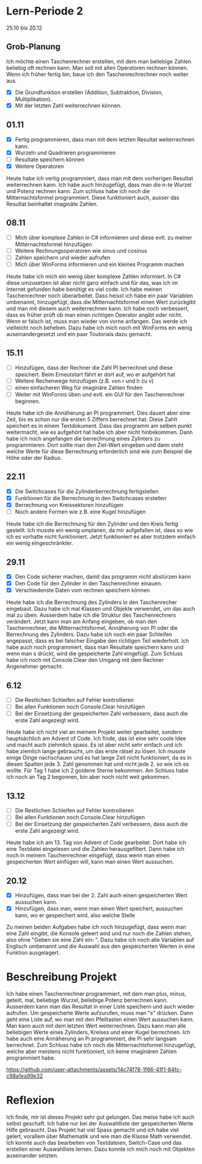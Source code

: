 # Lern-Periode 2

25.10 bis 20.12

## Grob-Planung

Ich möchte einen Taschenrechner erstellen, mit dem man beliebige Zahlen beliebig oft rechnen kann. Man soll mit allen Operatoren rechnen können. Wenn ich früher fertig bin, baue ich den Taschenrechrechner noch weiter aus.

- [x] Die Grundfunktion erstellen (Addition, Subtraktion, Division, Multiplikation).
- [x] Mit der letzten Zahl weiterrechnen können.

## 01.11

- [x] Fertig programmieren, dass man mit dem letzten Resultat weiterrechnen kann.
- [x] Wurzeln und Quadrieren programmieren
- [ ] Resultate speichern können
- [x] Weitere Operatoren

Heute habe ich vertig programmiert, dass man mit dem vorherigen Resultat weiterrechnen kann. Ich habe auch hinzugefügt, dass man die n-te Wurzel und Potenz rechnen kann. Zum schluss habe ich noch die Mitternachtsformel programmiert. Diese funktioniert auch, ausser das Resultat beinhaltet imaginäte Zahlen.

## 08.11

- [ ] Mich über komplexe Zahlen in C# informieren und diese evtl. zu meiner Mitternachtsformel hinzufügen
- [ ] Weitere Rechnungsoperatoren wie sinus und cosinus
- [ ] Zahlen speichern und wieder aufrufen
- [ ] Mich über WinForms informieren und ein kleines Programm machen

Heute habe ich mich ein wenig über komplexe Zahlen informiert. In C# diese umzusetzen ist aber nicht ganz einfach und für das, was ich im Internet gefunden habe benötigt es viel code. Ich habe meinen Taschenrechner noch überarbeitet. Dass heisst ich habe ein paar Variablen umbenannt, hinzugefügt, dass die Mitternachtsformel einen Wert zurückgibt und man mit diesem auch weiterrechnen kann. Ich habe noch verbessert, dass es früher prüft ob man einen richtigen Operator angibt oder nicht. Wenn er falsch ist, muss man wieder von vorne anfangen. Das werde ich vielleicht noch beheben. Dazu habe ich mich noch mit WinForms ein wenig auseinandergesetzt und ein paar Toutorials dazu gemacht.

## 15.11

- [ ] Hinzufügen, dass der Rechner die Zahl PI berrechnet und diese speichert. Beim Erneutstart fährt er dort auf, wo er aufgehört hat
- [ ] Weitere Rechenwege hinzufügen (z.B. von r und h zu v)
- [ ] einen einfacheren Weg für imaginäre Zahlen finden
- [ ] Weiter mit WinForms üben und evtl. ein GUI für den Taschenrechner beginnen.

Heute habe ich die Annäherung an PI programmiert. Dies dauert aber eine Zeit, bis es schon nur die ersten 5 Ziffern berrechnet hat. Diese Zahlt speichert es in einem Textdokument. Dass das programm am selben punkt weitermacht, wie es aufgehört hat habe ich aber nicht hinbekommen. Dann habe ich noch angefangen die berrechnung eines Zylinters zu programmieren. Dort sollte man den Ziel-Wert eingeben und dann steht welche Werte für diese Berrechnung erforderlich sind wie zum Beispiel die Höhe oder der Radius.

## 22.11

- [x] Die Switchcases für die Zylinderberrechnung fertigstellen
- [x] Funktionen für die Berrechnung in den Switchcases erstellen
- [x] Berrechnung von Kreissektoren hinzufügen
- [ ] Noch andere Formen wie z.B. eine Kugel hinzufügen

Heute habe ich die Berrechnung für den Zylinder und den Kreis fertig gestellt. Ich musste ein wenig umplanen, da mir aufgefallen ist, dass so wie ich es vorhatte nicht funktioniert. Jetzt funktioniert es aber trotzdem einfach ein wenig eingeschränkter. 

## 29.11

- [x] Den Code sicherer machen, damit das programm nicht abstürzen kann
- [x] Den Code für den Zylinder in den Taschenrechner einauen.
- [x] Verschiedenste Daten vom rechnen speichern können

Heute habe ich die Berrechnung des Zylinders in den Taschenrecher eingebaut. Dazu habe ich mal Klassen und Objekte verwendet, um das auch mal zu üben. Ausserdem habe ich die Struktur des Taschenrechners verändert. Jetzt kann man am Anfang eingeben, ob man den Taschenrechner, die Mitternachtsformel, Annäherung von PI oder die Berrechnung des Zylinders. Dazu habe ich noch ein paar Schleifen angepasst, dass es bei falscher Eingabe den richtigen Teil wiederholt. Ich habe auch noch programmiert, dass man Resultate speichern kann und wenn man s drückt, wird die gespeicherte Zahl eingefügt. Zum Schluss habe ich noch mit Console.Clear den Umgang mit dem Rechner Angenehmer gemacht.

## 6.12
- [ ] Die Restlichen Schleifen auf Fehler kontrollieren
- [ ] Bei allen Funktionen noch Console.Clear hinzufügen
- [ ] Bei der Einsetzung der gespeicherten Zahl verbessern, dass auch die erste Zahl angezeigt wird.

Heute habe ich nicht viel an meinem Projekt weiter gearbeitet, sondern hauptsächlich am Advent of Code. Ich finde, das ist eine sehr coole Idee und macht auch ziehmlich spass. Es ist aber nicht sehr einfach und ich habe ziemlich lange gebraucht, um das erste rätsel zu lösen. Ich musste einige Dinge nachschauen und es hat lange Zeit nicht funktioniert, da es in diesen Spalten jede 3. Zahl genommen hat und nicht jede 2. so wie ich es wollte. Für Tag 1 habe ich 2 goldene Sterne bekommen. Am Schluss habe ich noch an Tag 2 begonnen, bin aber noch nicht weit gekommen.

## 13.12
- [ ] Die Restlichen Schleifen auf Fehler kontrollieren
- [ ] Bei allen Funktionen noch Console.Clear hinzufügen
- [ ] Bei der Einsetzung der gespeicherten Zahl verbessern, dass auch die erste Zahl angezeigt wird.

Heute habe ich am 13. Tag von Advent of Code gearbeitet. Dort habe ich eine Textdatei eingelesen und die Zahlen herausgefiltert. Dann habe ich noch in meinem Taschenrechner eingefügt, dass wenn man einen gespeicherten Wert einfügen will, kann man einen Wert aussuchen. 

## 20.12
- [x] Hinzufügen, dass man bei der 2. Zahl auch einen gespeicherten Wert aussuchen kann.
- [x] Hinzufügen, dass man, wenn man einen Wert speichert, aussuchen kann, wo er gespeichert wird, also welche Stelle

Zu meinen beiden Aufgaben habe ich noch hinzugefügt, dass wenn man eine Zahl eingibt, die Konsole geleert wird und nur noch die Zahlen stehen, also ohne "Geben sie eine Zahl ein: ". Dazu habe ich noch alle Variablen auf Englisch umbenannt und die Auswahl aus den gespeicherten Werten in eine Funktion ausgelagert.

# Beschreibung Projekt

Ich habe einen Taschenrechner programmiert, mit dem man plus, minus, geteilt, mal, beliebige Wurzel, beliebige Potenz berrechnen kann. Ausserdem kann man das Resultat in einer Liste speichern und auch wieder aufrufen. Um gespeicherte Werte aufzurufen, muss man "s" drücken. Dann geht eine Liste auf, wo man mit den Pfeiltasten einen Wert aussuchen kann. Man kann auch mit dem letzten Wert weiterrechnen. Dazu kann man alle beliebigen Werte eines Zylinders, Kreises und einer Kugel berrechnen. Ich habe auch eine Annäherung an Pi programmiert, die Pi sehr langsam berrechnet. Zum Schluss habe ich noch die Mitternachtsformel hinzugefügt, welche aber meistens nicht funktioniert, ich keine imaginären Zahlen programmiert habe.

https://github.com/user-attachments/assets/14c74f78-1f66-41f1-84fc-c98a1ea99e32

# Reflexion

Ich finde, mir ist dieses Projekt sehr gut gelungen. Das meise habe ich auch selbst geschaft. Ich habe nur bei der Auswahlliste der gespeicherten Werte Hilfe gebraucht. Das Projekt hat viel Spass gemacht und ich habe viel gelert, vorallem über Mathematik und wie man die Klasse Math verwendet. Ich konnte auch das bearbeiten von Textdateien, Switch-Case und das erstellen einer Auswahlliste lernen. Dazu konnte ich mich noch mit Objekten auseinander setzten. 










